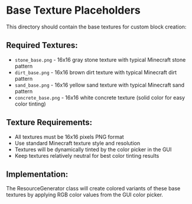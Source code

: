 # Base Texture Placeholders

This directory should contain the base textures for custom block creation:

## Required Textures:
- `stone_base.png` - 16x16 gray stone texture with typical Minecraft stone pattern
- `dirt_base.png` - 16x16 brown dirt texture with typical Minecraft dirt pattern  
- `sand_base.png` - 16x16 yellow sand texture with typical Minecraft sand pattern
- `concrete_base.png` - 16x16 white concrete texture (solid color for easy color tinting)

## Texture Requirements:
- All textures must be 16x16 pixels PNG format
- Use standard Minecraft texture style and resolution
- Textures will be dynamically tinted by the color picker in the GUI
- Keep textures relatively neutral for best color tinting results

## Implementation:
The ResourceGenerator class will create colored variants of these base textures
by applying RGB color values from the GUI color picker.